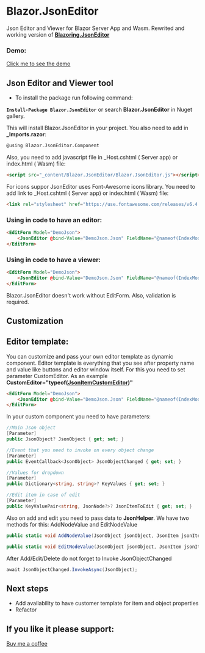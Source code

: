 # Blazor.JsonEditor
Json Editor and Viewer for Blazor Server App and Wasm. Rewrited and working version of **[Blazoring.JsonEditor](https://github.com/vmakharashvili/Blazoring-JsonEditor)** 

### Demo:

[Click me to see the demo](https://652a73a4fdf1211e843f77fd--wondrous-genie-896870.netlify.app)

## Json Editor and Viewer tool

* To install the package run following command:

**`Install-Package Blazor.JsonEditor`**
or search **Blazor.JsonEditor** in Nuget gallery.

This will install Blazor.JsonEditor in your project. You also need to add in **_Imports.razor**:
```html
@using Blazor.JsonEditor.Component
```
Also, you need to add javascript file in _Host.cshtml ( Server app) or index.html ( Wasm)  file:

```html
<script src="_content/Blazor.JsonEditor/Blazor.JsonEditor.js"></script>
```
For icons suppor JsonEditor uses Font-Awesome icons library. You need to add link to _Host.cshtml ( Server app) or index.html ( Wasm) file:
```html
<link rel="stylesheet" href="https://use.fontawesome.com/releases/v6.4.2/css/all.css">
```

### Using in code to have an editor:

```html
<EditForm Model="DemoJson">
    <JsonEditor @bind-Value="DemoJson.Json" FieldName="@nameof(IndexModel.Json)" ValidationFor="@(() => DemoJson.Json)"></JsonEditor>
</EditForm>
```

### Using in code to have a viewer:

```html
<EditForm Model="DemoJson">
    <JsonEditor @bind-Value="DemoJson.Json" FieldName="@nameof(IndexModel.Json)" ValidationFor="@(() => DemoJson.Json)" AllowEdit="false"></JsonEditor>
</EditForm>
```

Blazor.JsonEditor doesn't work without EditForm. Also, validation is required.

## Customization

## Editor template:

You can customize and pass your own editor template as dynamic component. Editor template is everything that you see after property name and value like buttons and editor window itself. For this you need to set parameter CustomEditor. As an example **CustomEditor="typeof([JsonItemCustomEditor](https://github.com/joghyrt/Blazor.JsonEditor/tree/main/Blazor.JsonEditor.Demo/Component))"**

```html
<EditForm Model="DemoJson">
    <JsonEditor @bind-Value="DemoJson.Json" FieldName="@nameof(IndexModel.Json)" ValidationFor="@(() => DemoJson.Json)" CustomEditor="typeof(JsonItemCustomEditor)"></JsonEditor>
</EditForm>
```

In your custom component you need to have parameters:

```c#
//Main Json object
[Parameter] 
public JsonObject? JsonObject { get; set; }

//Event that you need to invoke on every object change
[Parameter] 
public EventCallback<JsonObject> JsonObjectChanged { get; set; }

//Values for dropdown
[Parameter] 
public Dictionary<string, string>? KeyValues { get; set; }

//Edit item in case of edit
[Parameter]
public KeyValuePair<string, JsonNode?>? JsonItemToEdit { get; set; }
```

Also on add and edit you need to pass data to **JsonHelper**. We have two methods for this: AddNodeValue and EditNodeValue

```c#
public static void AddNodeValue(JsonObject jsonObject, JsonItem jsonItem)

public static void EditNodeValue(JsonObject jsonObject, JsonItem jsonItem, string editPropertyName)
```

After Add/Edit/Delete do not forget to Invoke JsonObjectChanged

```c#
await JsonObjectChanged.InvokeAsync(JsonObject);
```

## Next steps

- Add availability to have customer template for item and object properties
- Refactor

## If you like it please support:

[Buy me a coffee](https://www.buymeacoffee.com/joghyrt)
